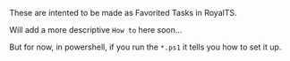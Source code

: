 These are intented to be made as Favorited Tasks in RoyalTS.

Will add a more descriptive `How to` here soon...

But for now, in powershell, if you run the `*.ps1` it tells you how to set it up.
